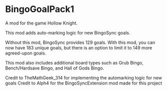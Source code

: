 # BingoGoalPack1

A mod for the game Hollow Knight.

This mod adds auto-marking logic for new BingoSync goals.

Without this mod, BingoSync provides 129 goals. With this mod, you can now have 183 unique goals, but there is an option to limit it to 149 more agreed-upon goals.

This mod also includes additional board types such as Grub Bingo, Bench/Hardsave Bingo, and Hall of Gods Bingo.

Credit to TheMathGeek_314 for implementing the automarking logic for new goals
Credit to Alph4 for the BingoSyncExtension mod made for this project